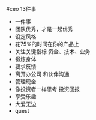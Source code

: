 #ceo 13件事

	
* 一件事
* 团队优秀，才是一起优秀
* 设定风格
* 花75%的时间在你的产品上
* 关注关键指标 资金、技术、业务
* 锻炼身体
* 要求反馈
* 离开办公司 和伙伴沟通
* 管理现金
* 像投资者一样思考 投资回报
* 享受乐趣
* 大爱无边
* quest
